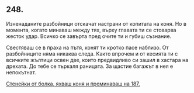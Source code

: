 ## 248.

Изненаданите разбойници отскачат настрани от копитата на коня.
Но в момента, когато минаваш между тях, върху главата ти се
стоварва жесток удар. Всичко се завърта пред очите ти и губиш
съзнание.

Свестяваш се в праха на пътя, конят ти кротко пасе наблизо. От
разбойниците няма никаква следа. Както впрочем и от кесията ти с
всичките жълтици освен две, които предвидливо си зашил в хастара
на дрехата. До тебе се търкаля раницата. За щастие багажът в нея е
непокътнат. 

[Стенейки от болка, яхваш коня и преминаваш на 187.](./187)
